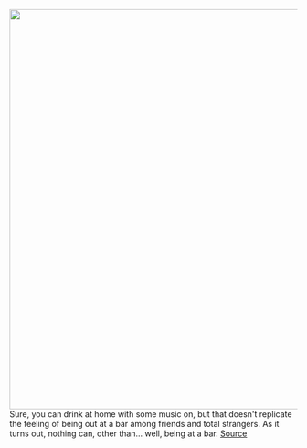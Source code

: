 <img src='https://cdn.vox-cdn.com/thumbor/6kpIRG0uUwgiYwXhOdCt5C1HEZk=/0x0:2040x1360/1200x800/filters:focal(857x517:1183x843)/cdn.vox-cdn.com/uploads/chorus_image/image/68806272/imissmybar.0.jpg' width='700px' /><br/>
Sure, you can drink at home with some music on, but that doesn't replicate the feeling of being out at a bar among friends and total strangers. As it turns out, nothing can, other than... well, being at a bar.
<a href='https://www.theverge.com/2021/2/11/22278889/i-miss-my-bar-maverick-site-sounds-playlist-people-talking'> Source <a/>